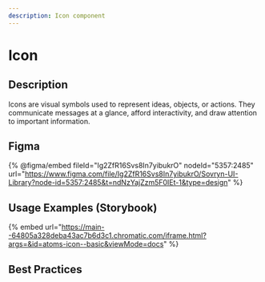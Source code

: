 ```yaml
---
description: Icon component
---
```


# Icon

## Description

Icons are visual symbols used to represent ideas, objects, or actions. They communicate messages at a glance, afford interactivity, and draw attention to important information.

## Figma

{% @figma/embed fileId="Ig2ZfR16Svs8In7yibukrO" nodeId="5357:2485" url="https://www.figma.com/file/Ig2ZfR16Svs8In7yibukrO/Sovryn-UI-Library?node-id=5357:2485&t=ndNzYajZzm5F0IEt-1&type=design" %}

## Usage Examples (Storybook)

{% embed url="https://main--64805a328deba43ac7b6d3c1.chromatic.com/iframe.html?args=&id=atoms-icon--basic&viewMode=docs" %}

## Best Practices
